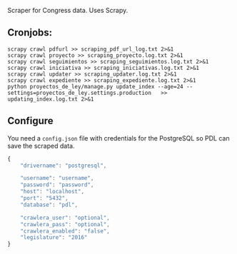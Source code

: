 Scraper for Congress data. Uses Scrapy.

## Cronjobs: 

```shell
scrapy crawl pdfurl >> scraping_pdf_url_log.txt 2>&1
scrapy crawl proyecto >> scraping_proyecto.log.txt 2>&1
scrapy crawl seguimientos >> scraping_seguimientos.log.txt 2>&1
scrapy crawl iniciativa >> scraping_iniciativas.log.txt 2>&1
scrapy crawl updater >> scraping_updater.log.txt 2>&1
scrapy crawl expediente >> scraping_expediente.log.txt 2>&1
python proyectos_de_ley/manage.py update_index --age=24 --settings=proyectos_de_ley.settings.production   >> updating_index.log.txt 2>&1
```

## Configure
You need a ``config.json`` file with credentials for the PostgreSQL so PDL can
save the scraped data.

```javascript
{
    "drivername": "postgresql",

    "username": "username",
    "password": "password",
    "host": "localhost",
    "port": "5432",
    "database": "pdl",

    "crawlera_user": "optional",
    "crawlera_pass": "optional",
    "crawlera_enabled": "false",
    "legislature": "2016"
}
```
